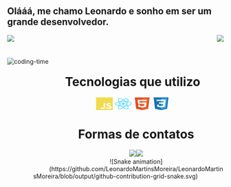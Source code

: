## Olááá, me chamo Leonardo e sonho em ser um grande desenvolvedor.

<div>
  
  <img  height="170em" src="https://github-readme-stats.vercel.app/api?username=LeonardoMartinsMoreira&show_icons=true&theme=great-gatsby&include_all_commits=true&count_private=true"/>
  <img align="right" height="170em" src="https://github-readme-stats.vercel.app/api/top-langs/?username=LeonardoMartinsMoreira&layout=compact&langs_count=16&theme=great-gatsby"/>
</div>
<br>

<div  align="center"> 
  <div style="display: inline_block"><br>
    <img align="left" height="250" alt="coding-time" src="code.gif">
    <h1 align="center">Tecnologias que utilizo</h1>
    <img align="center" height="30" width="40" alt="js-icon"  src="https://raw.githubusercontent.com/devicons/devicon/master/icons/javascript/javascript-plain.svg">
    <img align="center" height="30" width="40" alt="react-icon" src="https://raw.githubusercontent.com/devicons/devicon/master/icons/react/react-original.svg">
    <img align="center" height="30" width="40" alt="html-icon" src="https://raw.githubusercontent.com/devicons/devicon/master/icons/html5/html5-original.svg">
    <img align="center" height="30" width="40" alt="css-icon" src="https://raw.githubusercontent.com/devicons/devicon/master/icons/css3/css3-original.svg">
   </div>
    
  
  <h1 align="center">Formas de contatos</h1>
    <div style="display:flex; justify-content:center">
    <a href = "mailto: martins.moreira.leonardo@escola.pr.gov.br">
      <img width="80" src="https://img.shields.io/badge/Gmail-D14836?style=for-the-badge&logo=gmail&logoColor=white">
    </a>
    
<a href = "https://wa.me/5546999843106?text=Ol%C3%A1%2C+gostaria+de+conhecer+melhor+seus+projetos%21">
<img width="100" src="https://img.shields.io/badge/WhatsApp-25D366?style=for-the-badge&logo=whatsapp&logoColor=white">
</a>
    </div>
    ![Snake animation](https://github.com/LeonardoMartinsMoreira/LeonardoMartinsMoreira/blob/output/github-contribution-grid-snake.svg)
</div>
